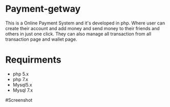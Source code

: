 # Payment-getway
This is a Online Payment System and it's developed in php. Where user can create their account and add money and send money to their friends and others in just one click.
They can also manage all transaction from all transaction page and wallet page.

# Requirments
- php 5.x
- php 7.x
- Mysql5.x
- Mysql 7.x

#Screenshot
<img src="">
